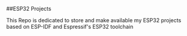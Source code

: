 ##ESP32 Projects

This Repo is dedicated to store and make available my ESP32 projects
based on ESP-IDF and Espressif's ESP32 toolchain
